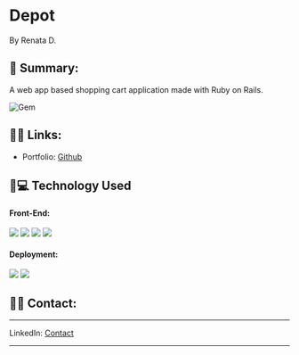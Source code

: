 # Depot 
By Renata D.

## 📌 Summary:

A web app based shopping cart application made with Ruby on Rails.

![Gem](https://img.shields.io/gem/v/rails?color=sucess)

## 📌🔗 Links:

* Portfolio: [Github](https://github.com/Seraphyne/depot)

## 📌💻 Technology Used

#### Front-End: 

![](https://img.shields.io/badge/Code-Sass-informational?style=flat&logo=sass&logoColor=white&color=sucess)
![](https://img.shields.io/badge/Code-Ruby-informational?style=flat&logo=ruby&logoColor=white&color=sucess)
![](https://img.shields.io/badge/Code-Rails-informational?style=flat&logo=rails&logoColor=white&color=sucess)
![](https://img.shields.io/badge/Code-HTML5-informational?style=flat&logo=html&logoColor=white&color=sucess)

#### Deployment:

![](https://img.shields.io/badge/Git-informational?style=flat&logo=git&logoColor=white&color=sucess)
![](https://img.shields.io/badge/GitHub-informational?style=flat&logo=github&logoColor=white&color=sucess)

## 📌📇 Contact:
<hr>

LinkedIn: [Contact](https://www.linkedin.com/in/renatafd/?locale=en_US)

<hr>